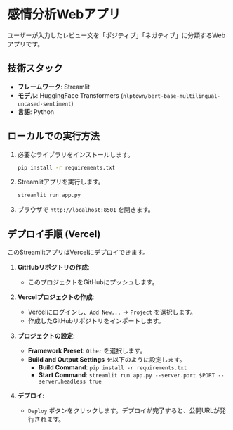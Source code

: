 # 感情分析Webアプリ

ユーザーが入力したレビュー文を「ポジティブ」「ネガティブ」に分類するWebアプリです。

## 技術スタック

- **フレームワーク**: Streamlit
- **モデル**: HuggingFace Transformers (`nlptown/bert-base-multilingual-uncased-sentiment`)
- **言語**: Python

## ローカルでの実行方法

1. 必要なライブラリをインストールします。
   ```bash
   pip install -r requirements.txt
   ```

2. Streamlitアプリを実行します。
   ```bash
   streamlit run app.py
   ```

3. ブラウザで `http://localhost:8501` を開きます。

## デプロイ手順 (Vercel)

このStreamlitアプリはVercelにデプロイできます。

1. **GitHubリポジトリの作成**:
   - このプロジェクトをGitHubにプッシュします。

2. **Vercelプロジェクトの作成**:
   - Vercelにログインし、`Add New...` -> `Project` を選択します。
   - 作成したGitHubリポジトリをインポートします。

3. **プロジェクトの設定**:
   - **Framework Preset**: `Other` を選択します。
   - **Build and Output Settings** を以下のように設定します。
     - **Build Command**: `pip install -r requirements.txt`
     - **Start Command**: `streamlit run app.py --server.port $PORT --server.headless true`

4. **デプロイ**:
   - `Deploy` ボタンをクリックします。デプロイが完了すると、公開URLが発行されます。
